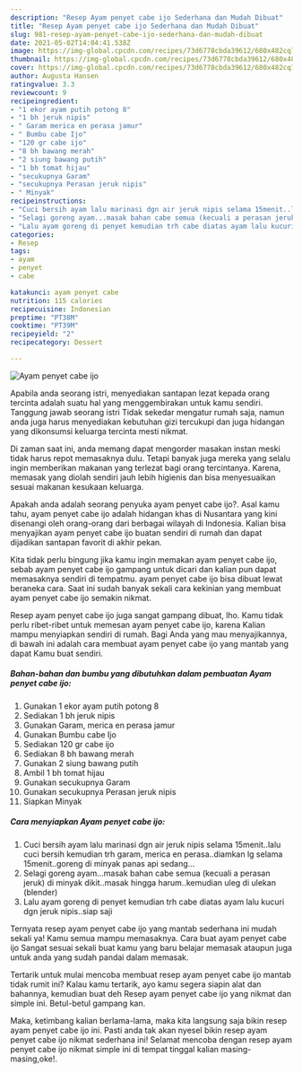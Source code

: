 ```yaml
---
description: "Resep Ayam penyet cabe ijo Sederhana dan Mudah Dibuat"
title: "Resep Ayam penyet cabe ijo Sederhana dan Mudah Dibuat"
slug: 981-resep-ayam-penyet-cabe-ijo-sederhana-dan-mudah-dibuat
date: 2021-05-02T14:04:41.538Z
image: https://img-global.cpcdn.com/recipes/73d6778cbda39612/680x482cq70/ayam-penyet-cabe-ijo-foto-resep-utama.jpg
thumbnail: https://img-global.cpcdn.com/recipes/73d6778cbda39612/680x482cq70/ayam-penyet-cabe-ijo-foto-resep-utama.jpg
cover: https://img-global.cpcdn.com/recipes/73d6778cbda39612/680x482cq70/ayam-penyet-cabe-ijo-foto-resep-utama.jpg
author: Augusta Hansen
ratingvalue: 3.3
reviewcount: 9
recipeingredient:
- "1 ekor ayam putih potong 8"
- "1 bh jeruk nipis"
- " Garam merica en perasa jamur"
- " Bumbu cabe Ijo"
- "120 gr cabe ijo"
- "8 bh bawang merah"
- "2 siung bawang putih"
- "1 bh tomat hijau"
- "secukupnya Garam"
- "secukupnya Perasan jeruk nipis"
- " Minyak"
recipeinstructions:
- "Cuci bersih ayam lalu marinasi dgn air jeruk nipis selama 15menit..lalu cuci bersih kemudian trh garam, merica en perasa..diamkan lg selama 15menit..goreng di minyak panas api sedang..."
- "Selagi goreng ayam...masak bahan cabe semua (kecuali a perasan jeruk) di minyak dikit..masak hingga harum..kemudian uleg di ulekan (blender)"
- "Lalu ayam goreng di penyet kemudian trh cabe diatas ayam lalu kucuri dgn jeruk nipis..siap saji"
categories:
- Resep
tags:
- ayam
- penyet
- cabe

katakunci: ayam penyet cabe 
nutrition: 115 calories
recipecuisine: Indonesian
preptime: "PT38M"
cooktime: "PT39M"
recipeyield: "2"
recipecategory: Dessert

---
```



![Ayam penyet cabe ijo](https://img-global.cpcdn.com/recipes/73d6778cbda39612/680x482cq70/ayam-penyet-cabe-ijo-foto-resep-utama.jpg)

Apabila anda seorang istri, menyediakan santapan lezat kepada orang tercinta adalah suatu hal yang menggembirakan untuk kamu sendiri. Tanggung jawab seorang istri Tidak sekedar mengatur rumah saja, namun anda juga harus menyediakan kebutuhan gizi tercukupi dan juga hidangan yang dikonsumsi keluarga tercinta mesti nikmat.

Di zaman  saat ini, anda memang dapat mengorder masakan instan meski tidak harus repot memasaknya dulu. Tetapi banyak juga mereka yang selalu ingin memberikan makanan yang terlezat bagi orang tercintanya. Karena, memasak yang diolah sendiri jauh lebih higienis dan bisa menyesuaikan sesuai makanan kesukaan keluarga. 



Apakah anda adalah seorang penyuka ayam penyet cabe ijo?. Asal kamu tahu, ayam penyet cabe ijo adalah hidangan khas di Nusantara yang kini disenangi oleh orang-orang dari berbagai wilayah di Indonesia. Kalian bisa menyajikan ayam penyet cabe ijo buatan sendiri di rumah dan dapat dijadikan santapan favorit di akhir pekan.

Kita tidak perlu bingung jika kamu ingin memakan ayam penyet cabe ijo, sebab ayam penyet cabe ijo gampang untuk dicari dan kalian pun dapat memasaknya sendiri di tempatmu. ayam penyet cabe ijo bisa dibuat lewat beraneka cara. Saat ini sudah banyak sekali cara kekinian yang membuat ayam penyet cabe ijo semakin nikmat.

Resep ayam penyet cabe ijo juga sangat gampang dibuat, lho. Kamu tidak perlu ribet-ribet untuk memesan ayam penyet cabe ijo, karena Kalian mampu menyiapkan sendiri di rumah. Bagi Anda yang mau menyajikannya, di bawah ini adalah cara membuat ayam penyet cabe ijo yang mantab yang dapat Kamu buat sendiri.

<!--inarticleads1-->

##### Bahan-bahan dan bumbu yang dibutuhkan dalam pembuatan Ayam penyet cabe ijo:

1. Gunakan 1 ekor ayam putih potong 8
1. Sediakan 1 bh jeruk nipis
1. Gunakan  Garam, merica en perasa jamur
1. Gunakan  Bumbu cabe Ijo
1. Sediakan 120 gr cabe ijo
1. Sediakan 8 bh bawang merah
1. Gunakan 2 siung bawang putih
1. Ambil 1 bh tomat hijau
1. Gunakan secukupnya Garam
1. Gunakan secukupnya Perasan jeruk nipis
1. Siapkan  Minyak




<!--inarticleads2-->

##### Cara menyiapkan Ayam penyet cabe ijo:

1. Cuci bersih ayam lalu marinasi dgn air jeruk nipis selama 15menit..lalu cuci bersih kemudian trh garam, merica en perasa..diamkan lg selama 15menit..goreng di minyak panas api sedang...
1. Selagi goreng ayam...masak bahan cabe semua (kecuali a perasan jeruk) di minyak dikit..masak hingga harum..kemudian uleg di ulekan (blender)
1. Lalu ayam goreng di penyet kemudian trh cabe diatas ayam lalu kucuri dgn jeruk nipis..siap saji




Ternyata resep ayam penyet cabe ijo yang mantab sederhana ini mudah sekali ya! Kamu semua mampu memasaknya. Cara buat ayam penyet cabe ijo Sangat sesuai sekali buat kamu yang baru belajar memasak ataupun juga untuk anda yang sudah pandai dalam memasak.

Tertarik untuk mulai mencoba membuat resep ayam penyet cabe ijo mantab tidak rumit ini? Kalau kamu tertarik, ayo kamu segera siapin alat dan bahannya, kemudian buat deh Resep ayam penyet cabe ijo yang nikmat dan simple ini. Betul-betul gampang kan. 

Maka, ketimbang kalian berlama-lama, maka kita langsung saja bikin resep ayam penyet cabe ijo ini. Pasti anda tak akan nyesel bikin resep ayam penyet cabe ijo nikmat sederhana ini! Selamat mencoba dengan resep ayam penyet cabe ijo nikmat simple ini di tempat tinggal kalian masing-masing,oke!.

